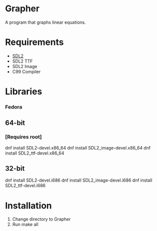# Grapher
A program that graphs linear equations.

# Requirements

 - [SDL2](https://www.libsdl.org/)
 - SDL2 TTF 
 - SDL2 Image
 - C99 Compiler

# Libraries
### Fedora
## 64-bit
### [Requires root]
dnf install SDL2-devel.x86_64
dnf install SDL2_image-devel.x86_64
dnf install SDL2_ttf-devel.x86_64

## 32-bit 
dnf install SDL2-devel.i686
dnf install SDL2_image-devel.i686
dnf install SDL2_ttf-devel.i686

# Installation
1. Change directory to Grapher
2. Run make all

